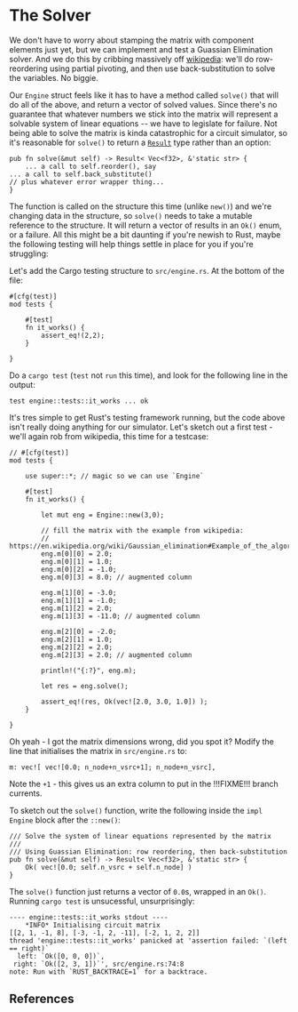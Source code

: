 The Solver
==========================================================

We don't have to worry about stamping the matrix with component elements
just yet, but we can implement and test a Guassian Elimination solver. 
And we do this by cribbing massively off [wikipedia][GaEl-wiki-pseudo]:
we'll do row-reordering using partial pivoting, and then use back-substitution to
solve the variables. No biggie.

Our `Engine` struct feels like it has to have a method called `solve()` that
will do all of the above, and return a vector of solved values. Since there's
no guarantee that whatever numbers we stick into the matrix will represent a
solvable system of linear equations -- we have to legislate for failure. Not
being able to solve the matrix is kinda catastrophic for a circuit simulator,
so it's reasonable for `solve()` to return a [`Result`][rust-result] type
rather than an option:

    pub fn solve(&mut self) -> Result< Vec<f32>, &'static str> {
        ... a call to self.reorder(), say
	... a call to self.back_substitute() 
	// plus whatever error wrapper thing...
    }

The function is called on the structure this time (unlike `new()`) and we're
changing data in the structure, so `solve()` needs to take a mutable reference to
the structure. It will return a vector of results in an `Ok()` enum, or a
failure. All this might be a bit daunting if you're newish to Rust, maybe the
following testing will help things settle in place for you if you're struggling:

Let's add the Cargo testing structure to `src/engine.rs`. At the bottom of the
file:

    #[cfg(test)]
    mod tests {
    
        #[test]
        fn it_works() {
            assert_eq!(2,2);
        }
    
    }


Do a `cargo test` (`test` not `run` this time), and look for the following line in 
the output:

    test engine::tests::it_works ... ok

It's tres simple to get Rust's testing framework running, but the code above isn't
really doing anything for our simulator. Let's sketch out a first test - we'll again
rob from wikipedia, this time for a testcase:


    // #[cfg(test)]
    mod tests {
    
        use super::*; // magic so we can use `Engine`
    
        #[test]
        fn it_works() {
    
            let mut eng = Engine::new(3,0);
    
            // fill the matrix with the example from wikipedia:
            // https://en.wikipedia.org/wiki/Gaussian_elimination#Example_of_the_algorithm
            eng.m[0][0] = 2.0;
            eng.m[0][1] = 1.0;
            eng.m[0][2] = -1.0;
            eng.m[0][3] = 8.0; // augmented column
    
            eng.m[1][0] = -3.0;
            eng.m[1][1] = -1.0;
            eng.m[1][2] = 2.0;
            eng.m[1][3] = -11.0; // augmented column
    
            eng.m[2][0] = -2.0;
            eng.m[2][1] = 1.0;
            eng.m[2][2] = 2.0;
            eng.m[2][3] = 2.0; // augmented column
    
            println!("{:?}", eng.m);
    
            let res = eng.solve();
    
            assert_eq!(res, Ok(vec![2.0, 3.0, 1.0]) );
        }
    
    }

Oh yeah - I got the matrix dimensions wrong, did you spot it? Modify the line that
initialises the matrix in `src/engine.rs` to:

    m: vec![ vec![0.0; n_node+n_vsrc+1]; n_node+n_vsrc],

Note the `+1` - this gives us an extra column to put in the !!!FIXME!!! branch currents.

To sketch out the `solve()` function, write the following inside the `impl Engine` block
after the `::new()`:

    /// Solve the system of linear equations represented by the matrix
    ///
    /// Using Guassian Elimination: row reordering, then back-substitution
    pub fn solve(&mut self) -> Result< Vec<f32>, &'static str> {
        Ok( vec![0.0; self.n_vsrc + self.n_node] )
    }

The `solve()` function just returns a vector of `0.0`s, wrapped in an `Ok()`. Running
`cargo test` is unsucessful, unsurprisingly:


    ---- engine::tests::it_works stdout ----
    	*INFO* Initialising circuit matrix
    [[2, 1, -1, 8], [-3, -1, 2, -11], [-2, 1, 2, 2]]
    thread 'engine::tests::it_works' panicked at 'assertion failed: `(left == right)`
      left: `Ok([0, 0, 0])`,
     right: `Ok([2, 3, 1])`', src/engine.rs:74:8
    note: Run with `RUST_BACKTRACE=1` for a backtrace.




References
----------

  [MNA-QUCs]: http://qucs.sourceforge.net/tech/node14.html
  [MNA-wiki]: https://en.wikipedia.org/wiki/Modified_nodal_analysis
  [KCL-wiki]: https://en.wikipedia.org/wiki/Kirchhoff%27s_circuit_laws#Kirchhoff's_current_law_(KCL)
  [GaEl-wiki]: https://en.wikipedia.org/wiki/Gaussian_elimination
  [GaEl-wiki-pseudo]: https://en.wikipedia.org/wiki/Gaussian_elimination#Pseudocode
  [rust-result]: https://doc.rust-lang.org/std/result/#result-and-option

